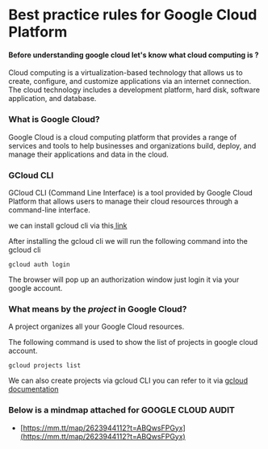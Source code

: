 # **Best practice rules for Google Cloud Platform**

#### **Before understanding google cloud let's know what cloud computing is ?** ####

Cloud computing is a virtualization-based technology that allows us to create, configure, and customize applications via an internet connection. The cloud technology includes a development platform, hard disk, software application, and database.

### **What is Google Cloud?**

Google Cloud is a cloud computing platform that provides a range of services and tools to help businesses and organizations build, deploy, and manage their applications and data in the cloud.

### **GCloud CLI**

GCloud CLI (Command Line Interface) is a tool provided by Google Cloud Platform that allows users to manage their cloud resources through a command-line interface.

we can install gcloud cli via this[ link](https://cloud.google.com/sdk/docs/install)

After installing the gcloud cli we will run the following command into the gcloud cli

```
gcloud auth login
```

The browser will pop up an authorization window just login it via your google account.

### **What means by the _project_ in Google Cloud?**

A project organizes all your Google Cloud resources.

The  following command is used to show the list of projects in google cloud account.

```
gcloud projects list 
```

We can also create projects via gcloud CLI you can refer to it via [gcloud documentation](https://cloud.google.com/sdk/gcloud/reference/projects/create)



### **Below is a mindmap attached for GOOGLE CLOUD AUDIT**

- [https://mm.tt/map/2623944112?t=ABQwsFPGyx](https://mm.tt/map/2623944112?t=ABQwsFPGyx)

